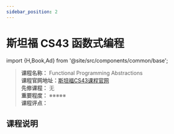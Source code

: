 ```yaml
---
sidebar_position: 2
---
```


# 斯坦福 CS43 函数式编程

import {H,Book,Ad} from '@site/src/components/common/base';

>**课程名称：** Functional Programming Abstractions     
**课程官网地址：**[斯坦福CS43课程官网](https://stanford-lambda.gitlab.io/)  
**先修课程：** 无  
**重要程度：** ※※※※※  
**课程评点：** 

## 课程说明



<Comment></Comment>

